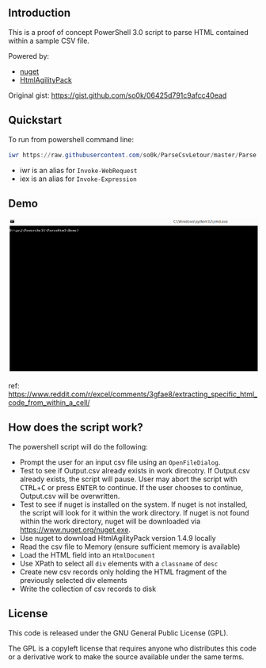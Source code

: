 ## Introduction

This is a proof of concept PowerShell 3.0 script to parse HTML contained within a sample CSV file.

Powered by:

* [nuget](http://www.nuget.org)
* [HtmlAgilityPack](https://www.nuget.org/packages/HtmlAgilityPack)

Original gist: https://gist.github.com/so0k/06425d791c9afcc40ead

## Quickstart

To run from powershell command line:

```powershell
iwr https://raw.githubusercontent.com/so0k/ParseCsvLetour/master/Parse.ps1 | iex
```

* iwr is an alias for `Invoke-WebRequest`
* iex is an alias for `Invoke-Expression`

## Demo

![screencast.gif](screencast.gif "screencast")

ref: https://www.reddit.com/r/excel/comments/3gfae8/extracting_specific_html_code_from_within_a_cell/

## How does the script work?

The powershell script will do the following:

* Prompt the user for an input csv file using an `OpenFileDialog`.
* Test to see if Output.csv already exists in work direcotry. If Output.csv already exists, the script will pause. User may abort the script with <kbd>CTRL</kbd>+<kbd>C</kbd> or press <kbd>ENTER</kbd> to continue. If the user chooses to continue, Output.csv will be overwritten.
* Test to see if nuget is installed on the system. If nuget is not installed, the script will look for it within the work directory. If nuget is not found within the work directory, nuget will be downloaded via https://www.nuget.org/nuget.exe.
* Use nuget to download HtmlAgilityPack version 1.4.9 locally
* Read the csv file to Memory (ensure sufficient memory is available)
* Load the HTML field into an `HtmlDocument`
* Use XPath to select all `div` elements with a `classname` of `desc`
* Create new csv records only holding the HTML fragment of the previously selected div elements
* Write the collection of csv records to disk

## License

This code is released under the GNU General Public License (GPL).

The GPL is a copyleft license that requires anyone who distributes this code or a derivative work to make the source available under the same terms.
